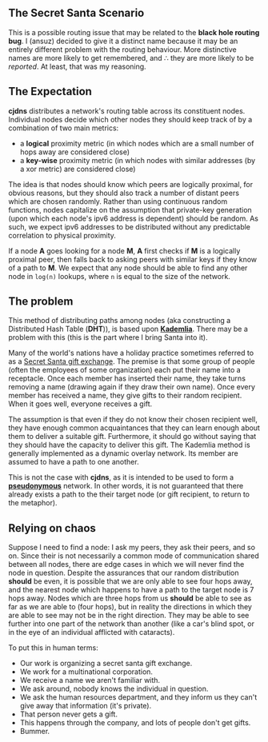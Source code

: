 ## The Secret Santa Scenario

This is a possible routing issue that may be related to the **black hole routing bug**. I (ansuz) decided to give it a distinct name because it may be an entirely different problem with the routing behaviour. More distinctive names are more likely to get remembered, and ∴ they are more likely to be _reported_. At least, that was my reasoning.

## The Expectation

**cjdns** distributes a network's routing table across its constituent nodes. Individual nodes decide which other nodes they should keep track of by a combination of two main metrics:

+ a **logical** proximity metric (in which nodes which are a small number of hops away are considered close)
+ a **key-wise** proximity metric (in which nodes with similar addresses (by a xor metric) are considered close)

The idea is that nodes should know which peers are logically proximal, for obvious reasons, but they should also track a number of distant peers which are chosen randomly. Rather than using continuous random functions, nodes capitalize on the assumption that private-key generation (upon which each node's ipv6 address is dependent) should be random. As such, we expect ipv6 addresses to be distributed without any predictable correlation to physical proximity.

If a node **A** goes looking for a node **M**, **A** first checks if **M** is a logically proximal peer, then falls back to asking peers with similar keys if they know of a path to **M**. We expect that any node should be able to find any other node in `log(n)` lookups, where `n` is equal to the size of the network.

## The problem

This method of distributing paths among nodes (aka constructing a Distributed Hash Table (**DHT**)), is based upon **[Kademlia](http://en.wikipedia.org/wiki/Kademlia)**. There may be a problem with this (this is the part where I bring Santa into it).

Many of the world's nations have a holiday practice sometimes referred to as a [Secret Santa gift exchange](http://en.wikipedia.org/wiki/Secret_Santa). The premise is that some group of people (often the employees of some organization) each put their name into a receptacle. Once each member has inserted their name, they take turns removing a name (drawing again if they draw their own name). Once every member has received a name, they give gifts to their random recipient. When it goes well, everyone receives a gift.

The assumption is that even if they do not know their chosen recipient well, they have enough common acquaintances that they can learn enough about them to deliver a suitable gift. Furthermore, it should go without saying that they should have the capacity to deliver this gift. The Kademlia method is generally implemented as a dynamic overlay network. Its member are assumed to have a path to one another.

This is not the case with **cjdns**, as it is intended to be used to form a **[pseudonymous](http://en.wikipedia.org/wiki/Pseudonymity)** network. In other words, it is not guaranteed that there already exists a path to the their target node (or gift recipient, to return to the metaphor).

## Relying on chaos

Suppose I need to find a node: I ask my peers, they ask their peers, and so on. Since their is not necessarily a common mode of communication shared between all nodes, there are edge cases in which we will never find the node in question. Despite the assurances that our random distribution **should** be even, it is possible that we are only able to see four hops away, and the nearest node which happens to have a path to the target node is 7 hops away. Nodes which are three hops from us **should** be able to see as far as we are able to (four hops), but in reality the directions in which they are able to see may not be in the right direction. They may be able to see further into one part of the network than another (like a car's blind spot, or in the eye of an individual afflicted with cataracts).

To put this in human terms: 

* Our work is organizing a secret santa gift exchange.
* We work for a multinational corporation.
* We receive a name we aren't familiar with.
* We ask around, nobody knows the individual in question.
* We ask the human resources department, and they inform us they can't give away that information (it's private).
* That person never gets a gift.
* This happens through the company, and lots of people don't get gifts.
* Bummer.
